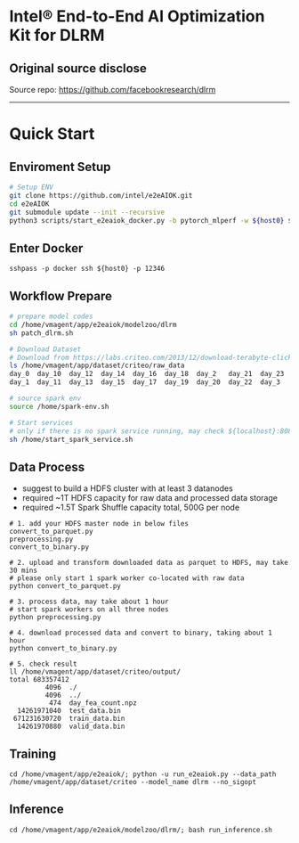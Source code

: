 # Intel® End-to-End AI Optimization Kit for DLRM
## Original source disclose
Source repo: https://github.com/facebookresearch/dlrm

---

# Quick Start

## Enviroment Setup
``` bash
# Setup ENV
git clone https://github.com/intel/e2eAIOK.git
cd e2eAIOK
git submodule update --init --recursive
python3 scripts/start_e2eaiok_docker.py -b pytorch_mlperf -w ${host0} ${host1} ${host2} ${host3} --proxy ""
```

## Enter Docker
```
sshpass -p docker ssh ${host0} -p 12346
```
## Workflow Prepare
``` bash
# prepare model codes
cd /home/vmagent/app/e2eaiok/modelzoo/dlrm
sh patch_dlrm.sh

# Download Dataset
# Download from https://labs.criteo.com/2013/12/download-terabyte-click-logs/ and unzip them
ls /home/vmagent/app/dataset/criteo/raw_data
day_0  day_10  day_12  day_14  day_16  day_18  day_2   day_21  day_23  day_4  day_6  day_8
day_1  day_11  day_13  day_15  day_17  day_19  day_20  day_22  day_3   day_5  day_7  day_9

# source spark env
source /home/spark-env.sh

# Start services
# only if there is no spark service running, may check ${localhost}:8080 to confirm
sh /home/start_spark_service.sh
```

## Data Process

* suggest to build a HDFS cluster with at least 3 datanodes
* required ~1T HDFS capacity for raw data and processed data storage
* required ~1.5T Spark Shuffle capacity total, 500G per node

```
# 1. add your HDFS master node in below files
convert_to_parquet.py
preprocessing.py
convert_to_binary.py

# 2. upload and transform downloaded data as parquet to HDFS, may take 30 mins
# please only start 1 spark worker co-located with raw data
python convert_to_parquet.py

# 3. process data, may take about 1 hour
# start spark workers on all three nodes
python preprocessing.py

# 4. download processed data and convert to binary, taking about 1 hour
python convert_to_binary.py

# 5. check result
ll /home/vmagent/app/dataset/criteo/output/
total 683357412
         4096  ./
         4096  ../
          474  day_fea_count.npz
  14261971040  test_data.bin
 671231630720  train_data.bin
  14261970880  valid_data.bin
```

## Training
```
cd /home/vmagent/app/e2eaiok/; python -u run_e2eaiok.py --data_path /home/vmagent/app/dataset/criteo --model_name dlrm --no_sigopt
```

## Inference
```
cd /home/vmagent/app/e2eaiok/modelzoo/dlrm/; bash run_inference.sh
```
